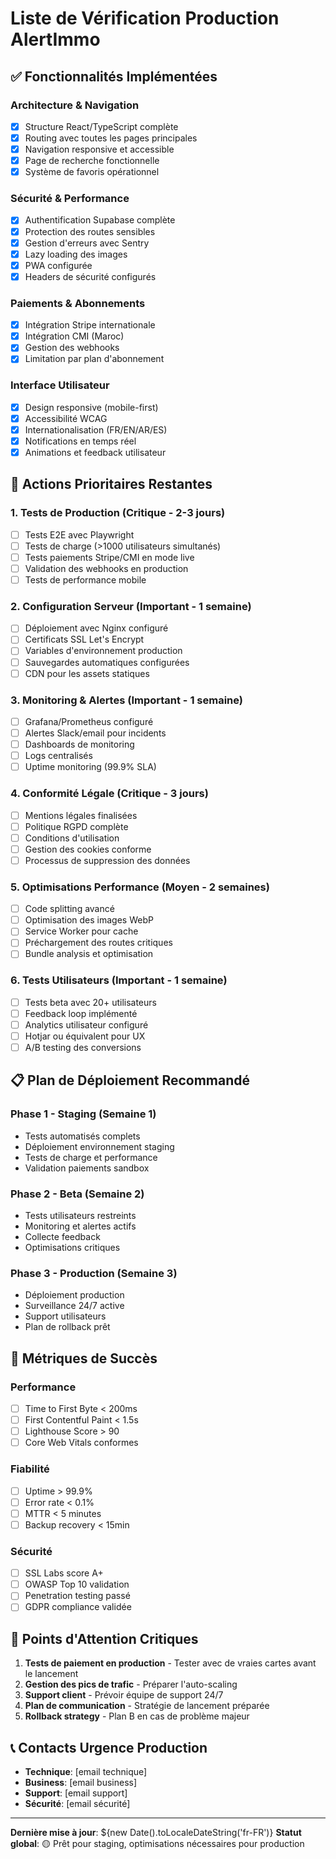 
# Liste de Vérification Production AlertImmo

## ✅ Fonctionnalités Implémentées

### Architecture & Navigation
- [x] Structure React/TypeScript complète
- [x] Routing avec toutes les pages principales
- [x] Navigation responsive et accessible
- [x] Page de recherche fonctionnelle
- [x] Système de favoris opérationnel

### Sécurité & Performance
- [x] Authentification Supabase complète
- [x] Protection des routes sensibles
- [x] Gestion d'erreurs avec Sentry
- [x] Lazy loading des images
- [x] PWA configurée
- [x] Headers de sécurité configurés

### Paiements & Abonnements
- [x] Intégration Stripe internationale
- [x] Intégration CMI (Maroc)
- [x] Gestion des webhooks
- [x] Limitation par plan d'abonnement

### Interface Utilisateur
- [x] Design responsive (mobile-first)
- [x] Accessibilité WCAG
- [x] Internationalisation (FR/EN/AR/ES)
- [x] Notifications en temps réel
- [x] Animations et feedback utilisateur

## 🚧 Actions Prioritaires Restantes

### 1. Tests de Production (Critique - 2-3 jours)
- [ ] Tests E2E avec Playwright
- [ ] Tests de charge (>1000 utilisateurs simultanés)
- [ ] Tests paiements Stripe/CMI en mode live
- [ ] Validation des webhooks en production
- [ ] Tests de performance mobile

### 2. Configuration Serveur (Important - 1 semaine)
- [ ] Déploiement avec Nginx configuré
- [ ] Certificats SSL Let's Encrypt
- [ ] Variables d'environnement production
- [ ] Sauvegardes automatiques configurées
- [ ] CDN pour les assets statiques

### 3. Monitoring & Alertes (Important - 1 semaine)
- [ ] Grafana/Prometheus configuré
- [ ] Alertes Slack/email pour incidents
- [ ] Dashboards de monitoring
- [ ] Logs centralisés
- [ ] Uptime monitoring (99.9% SLA)

### 4. Conformité Légale (Critique - 3 jours)
- [ ] Mentions légales finalisées
- [ ] Politique RGPD complète
- [ ] Conditions d'utilisation
- [ ] Gestion des cookies conforme
- [ ] Processus de suppression des données

### 5. Optimisations Performance (Moyen - 2 semaines)
- [ ] Code splitting avancé
- [ ] Optimisation des images WebP
- [ ] Service Worker pour cache
- [ ] Préchargement des routes critiques
- [ ] Bundle analysis et optimisation

### 6. Tests Utilisateurs (Important - 1 semaine)
- [ ] Tests beta avec 20+ utilisateurs
- [ ] Feedback loop implémenté
- [ ] Analytics utilisateur configuré
- [ ] Hotjar ou équivalent pour UX
- [ ] A/B testing des conversions

## 📋 Plan de Déploiement Recommandé

### Phase 1 - Staging (Semaine 1)
- Tests automatisés complets
- Déploiement environnement staging
- Tests de charge et performance
- Validation paiements sandbox

### Phase 2 - Beta (Semaine 2)
- Tests utilisateurs restreints
- Monitoring et alertes actifs
- Collecte feedback
- Optimisations critiques

### Phase 3 - Production (Semaine 3)
- Déploiement production
- Surveillance 24/7 active
- Support utilisateurs
- Plan de rollback prêt

## 🎯 Métriques de Succès

### Performance
- [ ] Time to First Byte < 200ms
- [ ] First Contentful Paint < 1.5s
- [ ] Lighthouse Score > 90
- [ ] Core Web Vitals conformes

### Fiabilité
- [ ] Uptime > 99.9%
- [ ] Error rate < 0.1%
- [ ] MTTR < 5 minutes
- [ ] Backup recovery < 15min

### Sécurité
- [ ] SSL Labs score A+
- [ ] OWASP Top 10 validation
- [ ] Penetration testing passé
- [ ] GDPR compliance validée

## 🚨 Points d'Attention Critiques

1. **Tests de paiement en production** - Tester avec de vraies cartes avant le lancement
2. **Gestion des pics de trafic** - Préparer l'auto-scaling
3. **Support client** - Prévoir équipe de support 24/7
4. **Plan de communication** - Stratégie de lancement préparée
5. **Rollback strategy** - Plan B en cas de problème majeur

## 📞 Contacts Urgence Production

- **Technique**: [email technique]
- **Business**: [email business]  
- **Support**: [email support]
- **Sécurité**: [email sécurité]

---

**Dernière mise à jour**: ${new Date().toLocaleDateString('fr-FR')}
**Statut global**: 🟡 Prêt pour staging, optimisations nécessaires pour production
